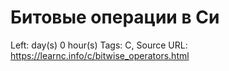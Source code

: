 # Битовые операции в Си

Left:  day(s) 0 hour(s) 
Tags: C, Source
URL: https://learnc.info/c/bitwise_operators.html